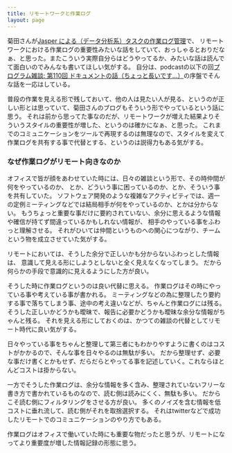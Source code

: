```yaml
---
title: リモートワークと作業ログ
layout: page
---
```

菊田さんが[Jasper による（データ分析系）タスクの作業ログ管理](https://yoheikikuta.github.io/working_log_using_jasper/)で、
リモートワークにおける作業ログの重要性みたいな話をしていて、おっしゃるとおりだなぁ、と思った。またこういう実際自分らはどうやってるか、みたいな話は読んでて面白いのでみんなも書いてほしい気がする。
自分は、podcastの以下の回[プログラム雑談: 第110回 ドキュメントの話（ちょっと長いです…）](https://anchor.fm/karino2/episodes/110-ejn56u/a-a3756t0)の序盤でそんな話を一応はしている。

普段の作業を見える形で残しておいて、他の人は見たい人が見る、というのが正しい形とは思っていて、菊田さんのブログもそういう形でやっているという話に思う。
それは前から思ってた事なのだが、リモートワークが増えた結果よりそういうスタイルの重要性が増した、というのは確かになぁ、と思った。
これまでのコミュニケーションをツールで再現するのは無理なので、スタイルを変えて作業ログを共有する事で代替とする、というのは説得力もある気がする。

### なぜ作業ログがリモート向きなのか

オフィスで皆が顔をあわせていた時には、日々の雑談という形で、その時仲間が何をやっているのか、
とか、どういう事に困っているのか、とか、そういう事を共有していた。
ソフトウェア開発のような複雑なアクティビティでは、週一の定例ミーティングなどでは結局相手が何をやっているのか、とかは分からない。
もうちょっと重要な事だけに要約されていない、余分に思えるような情報や確信が持てず間違っているかもしれない情報が、
相手のやっている事をふわっと理解させる。
それがひいては仲間というものへの関心につながり、チームという物を成立させていた気がする。

リモートにおいては、そうした余分で正しいかも分からないふわっとした情報は、
意識して見える形にしようとしないと全く見えなくなってしまう。
だから何らかの手段で意識的に見えるようにした方が良い。

そうした時に作業ログというのは良い代替に思える。
作業ログはその時にやっている事や考えている事が書かれる。
ミーティングなどの為に整理したり要約する事で落ちてしまう事、途中の考え違いなどが、ちゃんと作業ログには残る。
そうした正しいかどうかも曖昧で、報告に必要かどうかも曖昧な余分な情報がちゃんと残る。
それを見える形にしておくのは、かつての雑談の代替としてリモート時代に良い気がする。

日々やっている事をちゃんと整理して第三者にもわかりやすように書くのはコストがかかるので、そんな事を日々やるのは無駄が多い。
だから整理せず、必要な事だけ書くとかもせず、だらだらとやってる事を記述していく。これならほとんどコストは掛からない。

一方でそうした作業ログは、余分な情報を多く含み、整理されていないフリーな書き方で書かれているものなので、読む側は読みにくく、無駄も多い。
だからこそ読む側にフィルタリングをさせる方が良い。
多くのノイズを含む情報を低コストに垂れ流して、読む側がそれを取捨選択する。
それはtwitterなどで成功したリモートでのコミュニケーションのやり方でもある。

作業ログはオフィスで働いていた時にも重要な物だったと思うが、リモートになってより重要度が増した情報記録の形態に思う。